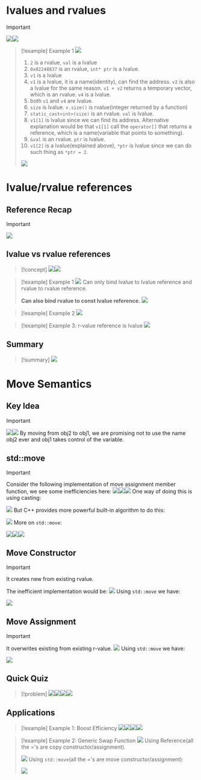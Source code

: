 # lvalues and rvalues
> [!important]
> ![](Move_Semantics.assets/image-20240118203131503.png)![](Move_Semantics.assets/image-20240118204415284.png)

> [!example] Example 1
> ![](Move_Semantics.assets/image-20240118203227984.png)
> 1. `2` is a rvalue, `val` is a lvalue
> 2. `0x02248837` is an rvalue, `int* ptr` is a lvalue.
> 3. `v1` is a lvalue
> 4. `v1` is a lvalue, it is a name(identity), can find the address. `v2` is also a lvalue for the same reason. `v1 + v2` returns a temporary vector, which is an rvalue. `v4` is a lvalue.
> 5. both `v1` and `v4` are lvalue.
> 6. `size` is lvalue. `v.size()` is rvalue(integer returned by a function)
> 7. `static_cast<int>(size)` is an rvalue. `val` is lvalue.
> 8. `v1[1]` is lvalue since we can find its address. Alternative explanation would be that `v1[1]` call the `operator[]` that returns a reference, which is a name(variable that points to something).
> 9. `&val` is an rvalue. `ptr` is lvalue.
> 10. `v1[2]` is a lvalue(explained above), `*ptr` is lvalue since we can do such thing as `*ptr = 2`.
> 
> ![](Move_Semantics.assets/image-20240118204633822.png)


# lvalue/rvalue references
## Reference Recap
> [!important]
> ![](Move_Semantics.assets/image-20240118214808299.png)



## lvalue vs rvalue references
> [!concept]
> ![](Move_Semantics.assets/image-20240118211217693.png)![](Move_Semantics.assets/image-20240118211315768.png)

> [!example] Example 1
> ![](Move_Semantics.assets/image-20240118204648132.png)
> Can only bind lvalue to lvalue reference and rvalue to rvalue reference.
> 
> **Can also bind  rvalue to const lvalue reference.**
> ![](Move_Semantics.assets/image-20240118211412547.png)

> [!example] Example 2
> ![](Move_Semantics.assets/image-20240118211143520.png)


> [!example] Example 3: r-value reference is lvalue
> ![](Move_Semantics.assets/image-20240118211541316.png)


## Summary
> [!summary]
> ![](Move_Semantics.assets/image-20240118211557114.png)





# Move Semantics
## Key Idea
> [!important]
> ![](Move_Semantics.assets/image-20240118210913753.png)![](Move_Semantics.assets/image-20240118211702175.png)
> By moving from obj2 to obj1, we are promising not to use the name obj2 ever and obj1 takes control of the variable.



## std::move
> [!important]
> Consider the following implementation of move assignment member function, we see some inefficiencies here:
> ![](Move_Semantics.assets/image-20240118213220013.png)![](Move_Semantics.assets/image-20240118213230098.png)![](Move_Semantics.assets/image-20240118213315164.png)
> One way of doing this is using casting:
> 
> ![](Move_Semantics.assets/image-20240118213338565.png)
> But C++ provides more powerful built-in algorithm to do this:
> 
> ![](Move_Semantics.assets/image-20240118213358477.png)
> More on `std::move`:
> 
> ![](Move_Semantics.assets/image-20240118213725557.png)![](Move_Semantics.assets/image-20240118213737328.png)![](Move_Semantics.assets/image-20240118213752982.png)





## Move Constructor
> [!important]
> It creates new from existing rvalue.
> 
> The inefficient implementation would be:
> ![](Move_Semantics.assets/image-20240118213543381.png)
> Using `std::move` we have:
> 
> ![](Move_Semantics.assets/image-20240118213609556.png)





## Move Assignment
> [!important]
> It overwrites existing from existing r-value.
> ![](Move_Semantics.assets/image-20240118213539165.png)
> Using `std::move` we have:
> 
> ![](Move_Semantics.assets/image-20240118213627265.png)




## Quick Quiz
> [!problem]
> ![](Move_Semantics.assets/image-20240118214037725.png)![](Move_Semantics.assets/image-20240118220552262.png)![](Move_Semantics.assets/image-20240118220558632.png)![](Move_Semantics.assets/image-20240118220617001.png)



## Applications
> [!example] Example 1: Boost Efficiency
> ![](Move_Semantics.assets/image-20240118213908260.png)![](Move_Semantics.assets/image-20240118213919089.png)![](Move_Semantics.assets/image-20240118213936192.png)![](Move_Semantics.assets/image-20240118214000925.png)


> [!example] Example 2: Generic Swap Function
> ![](Move_Semantics.assets/image-20240118214428849.png)
> Using Reference(all the ='s are copy constructor/assignment).
> 
> ![](Move_Semantics.assets/image-20240118215930345.png)
> Using `std::move`(all the ='s are move constructor/assignment):
> 
> ![](Move_Semantics.assets/image-20240118220005884.png)
























